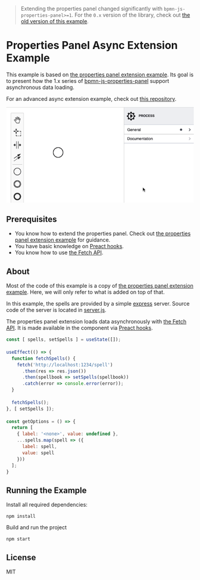 > Extending the properties panel changed significantly with `bpmn-js-properties-panel>=1`. For the `0.x` version of the library, check out [the old version of this example](https://github.com/bpmn-io/bpmn-js-examples/tree/b20919ac2231abf3df45b9dc9a2561010009b4a2/properties-panel-extension).

# Properties Panel Async Extension Example

This example is based on [the properties panel extension example](../properties-panel-extension).
Its goal is to present how the 1.x series of [bpmn-js-properties-panel](https://github.com/bpmn-io/bpmn-js-properties-panel) support asynchronous data loading.

For an advanced async extension example, check out [this repository](https://github.com/bpmn-io/properties-panel-async-example).

![properties panel async extension capture](./docs/screencapture.gif "Screen capture of the properties panel async extension example")

## Prerequisites

* You know how to extend the properties panel. Check out [the properties panel extension example](../properties-panel-extension) for guidance.
* You have basic knowledge on [Preact hooks](https://preactjs.com/guide/v10/hooks/).
* You know how to use [the Fetch API](https://developer.mozilla.org/en-US/docs/Web/API/Fetch_API/Using_Fetch).

## About

Most of the code of this example is a copy of [the properties panel extension example](../properties-panel-extension).
Here, we will only refer to what is added on top of that.

In this example, the spells are provided by a simple [express](https://expressjs.com/) server. Source code of the server is located in [server.js](./server.js).

The properties panel extension loads data asynchronously with [the Fetch API](https://developer.mozilla.org/en-US/docs/Web/API/Fetch_API/Using_Fetch). It is made available in the component via [Preact hooks](https://preactjs.com/guide/v10/hooks/).

```javascript
const [ spells, setSpells ] = useState([]);

useEffect(() => {
  function fetchSpells() {
    fetch('http://localhost:1234/spell')
      .then(res => res.json())
      .then(spellbook => setSpells(spellbook))
      .catch(error => console.error(error));
  }

  fetchSpells();
}, [ setSpells ]);

const getOptions = () => {
  return [
    { label: '<none>', value: undefined },
    ...spells.map(spell => ({
      label: spell,
      value: spell
    }))
  ];
}
```

## Running the Example

Install all required dependencies:

```
npm install
```

Build and run the project

```
npm start
```


## License

MIT
